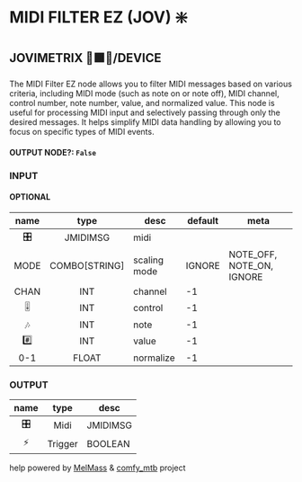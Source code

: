 # MIDI FILTER EZ (JOV) ❇️

## JOVIMETRIX 🔺🟩🔵/DEVICE

The MIDI Filter EZ node allows you to filter MIDI messages based on various criteria, including MIDI mode (such as note on or note off), MIDI channel, control number, note number, value, and normalized value. This node is useful for processing MIDI input and selectively passing through only the desired messages. It helps simplify MIDI data handling by allowing you to focus on specific types of MIDI events.

#### OUTPUT NODE?: `False`

### INPUT

#### OPTIONAL

name|type|desc|default|meta
:---:|:---:|---|---|---
🎛️|JMIDIMSG|midi||
MODE|COMBO[STRING]|scaling mode|IGNORE|NOTE_OFF, NOTE_ON, IGNORE
CHAN|INT|channel|-1|
🎚️|INT|control|-1|
🎶|INT|note|-1|
#️⃣|INT|value|-1|
0-1|FLOAT|normalize|-1|

### OUTPUT

name|type|desc
:---:|:---:|---
🎛️|Midi|JMIDIMSG
⚡|Trigger|BOOLEAN

help powered by [MelMass](https://github.com/melMass) & [comfy_mtb](https://github.com/melMass/comfy_mtb) project